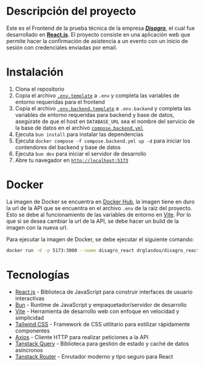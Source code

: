 # Descripción del proyecto

Este es el Frontend de la prueba técnica de la empresa [**_Disagro_**](https://www.disagro.com.gt/), el cual fue desarrollado en [**React.js**](https://react.dev/). El proyecto consiste en una aplicación web que permite hacer la confirmación de asistencia a un evento con un inicio de sesión con credenciales enviadas por email.

# Instalación

1. Clona el repositorio
2. Copia el archivo [`.env.template`](.env.template) a `.env` y completa las variables de entorno requeridas para el frontend
3. Copia el archivo [`.env.backend.template`](.env.backend.template) a `.env.backend` y completa las variables de entorno requeridas para backend y base de datos, asegúrate de que el host en `DATABASE_URL` sea el nombre del servicio de la base de datos en el archivo [`compose.backend.yml`](compose.backend.yml)
4. Ejecuta `bun install` para instalar las dependencias
5. Ejecuta `docker compose -f compose.backend.yml up -d` para iniciar los contendores del backend y base de datos
6. Ejecuta `bun dev` para iniciar el servidor de desarrollo
7. Abre tu navegador en [`http://localhost:5173`](http://localhost:5173)

# Docker

La imagen de Docker se encuentra en [Docker Hub](https://hub.docker.com/repository/docker/drglasdou/disagro_react), la imagen tiene en duro la url de la API que se encuentra en el archivo `.env` de la raíz del proyecto. Esto se debe al funcionamiento de las variables de entorno en [Vite](https://vitejs.dev/). Por lo que si se desea cambiar la url de la API, se debe hacer un build de la imagen con la nueva url.

Para ejecutar la imagen de Docker, se debe ejecutar el siguiente comando:

```bash
docker run -d -p 5173:3000 --name disagro_react drglasdou/disagro_react:latest
```

# Tecnologías

- [React.js](https://react.dev/) - Biblioteca de JavaScript para construir interfaces de usuario interactivas
- [Bun](https://bun.sh/) - Runtime de JavaScript y empaquetador/servidor de desarrollo
- [Vite](https://vitejs.dev/) - Herramienta de desarrollo web con enfoque en velocidad y simplicidad
- [Tailwind CSS](https://tailwindcss.com/) - Framework de CSS utilitario para estilizar rápidamente componentes
- [Axios](https://axios-http.com/) - Cliente HTTP para realizar peticiones a la API
- [Tanstack Query](https://tanstack.com/query/latest) - Biblioteca para gestión de estado y caché de datos asíncronos
- [Tanstack Router](https://tanstack.com/router/v1) - Enrutador moderno y tipo seguro para React
